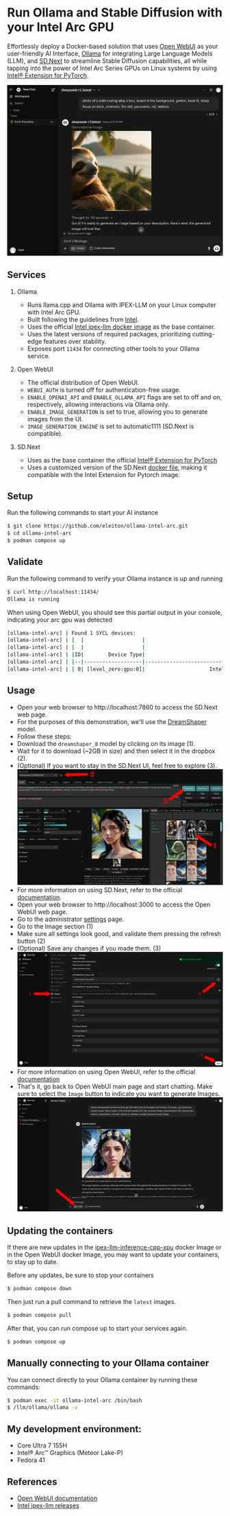 # Run Ollama and Stable Diffusion with your Intel Arc GPU

Effortlessly deploy a Docker-based solution that uses [Open WebUI](https://github.com/open-webui/open-webui) as your user-friendly 
AI Interface, [Ollama](https://github.com/ollama/ollama) for integrating Large Language Models (LLM), and [SD.Next](https://github.com/vladmandic/sdnext) to 
streamline Stable Diffusion capabilities, all while tapping into the power of Intel Arc Series GPUs on Linux systems by using [Intel® Extension for PyTorch](https://github.com/intel/intel-extension-for-pytorch).

![screenshot](resources/open-webui.png)

## Services
1. Ollama  
   * Runs llama.cpp and Ollama with IPEX-LLM on your Linux computer with Intel Arc GPU.  
   * Built following the guidelines from [Intel](https://github.com/intel/ipex-llm/blob/main/docs/mddocs/DockerGuides/README.md).  
   * Uses the official [Intel ipex-llm docker image](https://hub.docker.com/r/intelanalytics/ipex-llm-inference-cpp-xpu) as the base container.
   * Uses the latest versions of required packages, prioritizing cutting-edge features over stability.  
   * Exposes port `11434` for connecting other tools to your Ollama service.

2. Open WebUI  
   * The official distribution of Open WebUI.  
   * `WEBUI_AUTH` is turned off for authentication-free usage.  
   * `ENABLE_OPENAI_API` and `ENABLE_OLLAMA_API` flags are set to off and on, respectively, allowing interactions via Ollama only.
   * `ENABLE_IMAGE_GENERATION` is set to true, allowing you to generate images from the UI.
   * `IMAGE_GENERATION_ENGINE` is set to automatic1111 (SD.Next is compatible).
3. SD.Next
   * Uses as the base container the official [Intel® Extension for PyTorch](https://pytorch-extension.intel.com/installation?platform=gpu&version=v2.6.10%2Bxpu&os=linux%2Fwsl2&package=docker)
   * Uses a customized version of the SD.Next [docker file](https://github.com/vladmandic/sdnext/blob/dev/configs/Dockerfile.ipex), making it compatible with the Intel Extension for Pytorch image.

## Setup
Run the following commands to start your AI instance
```bash
$ git clone https://github.com/eleiton/ollama-intel-arc.git
$ cd ollama-intel-arc
$ podman compose up
```

## Validate
Run the following command to verify your Ollama instance is up and running
```bash
$ curl http://localhost:11434/
Ollama is running
```
When using Open WebUI, you should see this partial output in your console, indicating your arc gpu was detected
```bash
[ollama-intel-arc] | Found 1 SYCL devices:
[ollama-intel-arc] | |  |                   |                                       |       |Max    |        |Max  |Global |                     |
[ollama-intel-arc] | |  |                   |                                       |       |compute|Max work|sub  |mem    |                     |
[ollama-intel-arc] | |ID|        Device Type|                                   Name|Version|units  |group   |group|size   |       Driver version|
[ollama-intel-arc] | |--|-------------------|---------------------------------------|-------|-------|--------|-----|-------|---------------------|
[ollama-intel-arc] | | 0| [level_zero:gpu:0]|                     Intel Arc Graphics|  12.71|    128|    1024|   32| 62400M|         1.6.32224+14|
```

## Usage
* Open your web browser to http://localhost:7860 to access the SD.Next web page.
* For the purposes of this demonstration, we'll use the [DreamShaper](https://civitai.com/models/4384/dreamshaper) model.
* Follow these steps:
* Download the  `dreamshaper_8` model by clicking on its image (1).
* Wait for it to download (~2GB in size) and then select it in the dropbox (2).
* (Optional) If you want to stay in the SD.Next UI, feel free to explore (3).
![screenshot](resources/sd.next.png)
* For more information on using SD.Next, refer to the official [documentation](https://vladmandic.github.io/sdnext-docs/).
* Open your web browser to http://localhost:3000 to access the Open WebUI web page.
* Go to the administrator [settings](http://localhost:3000/admin/settings) page.
* Go to the Image section (1)
* Make sure all settings look good, and validate them pressing the refresh button (2)
* (Optional) Save any changes if you made them. (3)
![screenshot](resources/open-webui-settings.png)
* For more information on using Open WebUI, refer to the official [documentation](https://docs.openwebui.com/)
* That's it, go back to Open WebUI main page and start chatting.  Make sure to select the `Image` button to indicate you want to generate Images.
![screenshot](resources/open-webui-chat.png)

## Updating the containers
If there are new updates in the [ipex-llm-inference-cpp-xpu](https://hub.docker.com/r/intelanalytics/ipex-llm-inference-cpp-xpu) docker Image or in the Open WebUI docker Image, you may want to update your containers, to stay up to date.

Before any updates, be sure to stop your containers
```bash
$ podman compose down 
```

Then just run a pull command to retrieve the `latest` images.
```bash
$ podman compose pull
```


After that, you can run compose up to start your services again.
```bash
$ podman compose up
```

## Manually connecting to your Ollama container
You can connect directly to your Ollama container by running these commands:

```bash
$ podman exec -it ollama-intel-arc /bin/bash
$ /llm/ollama/ollama -v
```

## My development environment:
* Core Ultra 7 155H
* Intel® Arc™ Graphics (Meteor Lake-P)
* Fedora 41

## References 
* [Open WebUI documentation](https://docs.openwebui.com/)
* [Intel ipex-llm releases](https://github.com/intel/ipex-llm/releases)
